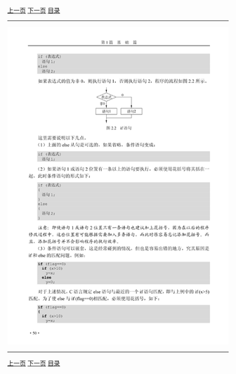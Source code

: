 [上一页](062.md) [下一页](064.md) [目录](../README.md)

***

![063](../images/063.png)

***

[上一页](062.md) [下一页](064.md) [目录](../README.md)
